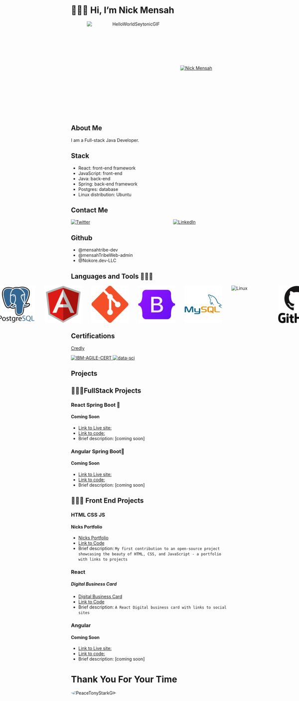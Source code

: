 <h1>👨🏾‍💻 Hi, I’m Nick Mensah </h1>  

<div style="text-align: center; display: flex; align-items: center; justify-content: center;">
  <img src="https://github.com/mensahTribeWeb/NickMensah/assets/103342287/ebeef1dd-e73e-4443-92b3-7050222efd33" alt="HelloWorldSeytonicGIF" style="width: 300px; height: 300px;" >
  
  <a href="https://nickmensahportfolio.com/" target="_blank">
    <img src="https://avatars.githubusercontent.com/u/103342287?v=4" alt="Nick Mensah" title="Nick Mensah" style="width: 300px; height: 300px;">
  </a>

</div>

## About Me
I am a Full-stack Java Developer.

## Stack
- React: front-end framework
- JavaScript: front-end
- Java: back-end
- Spring: back-end framework
- Postgres: database
- Linux distribution: Ubuntu

## Contact Me
<div style="display: flex; justify-content: space-between; align-items: center; max-width: 400px; margin-right: 10px; gap: 30px">
    <a href="https://twitter.com/Nokoredev">
        <img src="https://raw.githubusercontent.com/rahuldkjain/github-profile-readme-generator/master/src/images/icons/Social/twitter.svg" alt="Twitter" title="Twitter" width="80" height="80">
    </a>
    <a href="https://www.linkedin.com/in/nicholas-d-mensah/">
        <img src="https://raw.githubusercontent.com/rahuldkjain/github-profile-readme-generator/master/src/images/icons/Social/linked-in-alt.svg" alt="LinkedIn" title="LinkedIn" width="80" height="80">
    </a>
</div>


## Github
  - @mensahtribe-dev
  - @mensahTribeWeb-admin
  - @Nokore.dev-LLC

## Languages and Tools 👨🏾‍💻
<div style="display: flex; gap: 30px; max-width: 400px; justify-content: center; align-items: center;">
    <img src="https://raw.githubusercontent.com/devicons/devicon/master/icons/java/java-original.svg" alt="Java" title="Java" width="120" height="120">
    <img src="https://raw.githubusercontent.com/devicons/devicon/master/icons/nodejs/nodejs-original-wordmark.svg" alt="Node.js" title="Node.js" width="120" height="120">
    <img src="https://raw.githubusercontent.com/devicons/devicon/master/icons/javascript/javascript-original.svg" alt="JavaScript" title="JavaScript" width="120" height="120">
    <img src="https://raw.githubusercontent.com/devicons/devicon/master/icons/react/react-original-wordmark.svg" alt="React" title="React" width="120" height="120">
    <img src="https://github.com/devicons/devicon/blob/master/icons/trello/trello-plain.svg" title="Trello" width="120" height="120">
    <img src="https://raw.githubusercontent.com/devicons/devicon/master/icons/redux/redux-original.svg" alt="Redux" title="Redux" width="120" height="120">
    <img src="https://github.com/devicons/devicon/blob/master/icons/spring/spring-original.svg" alt="Spring" title="Spring" width="120" height="120">
    <img src="https://raw.githubusercontent.com/devicons/devicon/master/icons/postgresql/postgresql-original-wordmark.svg" alt="PostgreSQL" title="PostgreSQL" width="120" height="120">
   <img src="https://raw.githubusercontent.com/devicons/devicon/master/icons/angularjs/angularjs-original.svg" alt="Angular" title="Angular" width="120" height="120">
    <img src="https://raw.githubusercontent.com/devicons/devicon/master/icons/git/git-original.svg" alt="Git" title="Git" width="120" height="120">
    <img src="https://raw.githubusercontent.com/devicons/devicon/master/icons/bootstrap/bootstrap-original.svg" alt="Bootstrap" title="Bootstrap" width="120" height="120">
    <img src="https://raw.githubusercontent.com/devicons/devicon/master/icons/mysql/mysql-original-wordmark.svg" alt="MySQL" title="MySQL" width="120" height="120">
    <img src="https://upload.wikimedia.org/wikipedia/commons/thumb/3/35/Tux.svg/600px-Tux.svg.png" alt="Linux" title="Linux" width="120" height="120">
    <img src="https://raw.githubusercontent.com/devicons/devicon/master/icons/github/github-original-wordmark.svg" alt="GitHub" title="GitHub" width="120" height="120">
    <img src="https://raw.githubusercontent.com/devicons/devicon/master/icons/html5/html5-original-wordmark.svg" alt="HTML5" title="HTML5" width="120" height="120">
    <img src="https://raw.githubusercontent.com/devicons/devicon/master/icons/css3/css3-original-wordmark.svg" alt="CSS3" title="CSS3" width="120" height="120">
    <img src="https://raw.githubusercontent.com/devicons/devicon/master/icons/visualstudio/visualstudio-plain.svg" alt="Visual Studio Code" title="Visual Studio Code" width="120" height="120">
    <img src="https://raw.githubusercontent.com/devicons/devicon/master/icons/pycharm/pycharm-plain.svg" alt="PyCharm" title="PyCharm" width="120" height="120">
    <img src="https://raw.githubusercontent.com/devicons/devicon/master/icons/intellij/intellij-plain.svg" alt="IntelliJ IDEA" title="IntelliJ IDEA" width="120" height="120">
    <img src="https://github.com/devicons/devicon/blob/master/icons/markdown/markdown-original.svg" alt="markdown" title="markdown" width="120" height="120">
</div>


  
## Certifications 

[Credly](https://www.credly.com/users/nick-mensah/badges)

<a href = "https://www.credly.com/badges/ba2211df-87ea-4edb-9dfa-5c304479f2ae/public_url" target="_blank">
<image src = "https://images.credly.com/size/340x340/images/3b7846e2-bdbd-4ed6-8543-182f47502190/image.png" alt="IBM-AGILE-CERT" title="IBM-AGILE-CERT" width="120" height="120" />
</a>
<a href = "https://www.credly.com/badges/36eb982d-d994-40b8-82f4-f71107e646b2/public_url" target="_blank">
<image src = "https://images.credly.com/size/340x340/images/5ca7b236-6105-4154-ba22-c8ae12ec1d8c/Data_Sci_Found_Level_1_-_CC_-_2019.png" alt="data-sci" title="data-sci" width="120" height="120" />
</a>






## Projects

## 👨🏾‍💻FullStack Projects

### React Spring Boot 🍃
#### Coming Soon
- [Link to Live site:](#)
- [Link to code:](#)
- Brief description: [coming soon]

### Angular Spring Boot🍃
#### Coming Soon
- [Link to Live site:](#)
- [Link to code:](#)
- Brief description: [coming soon]

## 👨🏾‍💻 Front End Projects

### HTML CSS JS

#### Nicks Portfolio 
- [Nicks Portfolio](https://nickmensahportfolio.com/)
- [Link to Code](https://github.com/mensahTribeWeb/nicksSimplefolio.git)
- Brief description: `My first contribution to an open-source project showcasing the beauty of HTML, CSS, and JavaScript - a portfolio with links to projects`

### React
##### Digital Business Card
- [Digital Business Card](https://mensahtribeweb.github.io/digital-business-card/)
- [Link to Code](https://github.com/mensahTribeWeb/digital-business-card.git)
- Brief description: `A React Digital business card with links to social sites`

### Angular
#### Coming Soon
- [Link to Live site:](#)
- [Link to code:](#)
- Brief description: [coming soon]


# Thank You For Your Time

<div style="display: flex; flex-direction: row;">
<!--   <div style="text-align: center; display: block;">
    <img src="https://octodex.github.com/images/stormtroopocat.jpg" alt="Stormtroopocat" title="The Stormtroopocat" style="width: 300px; height: 300px; border-radius: 50%;" />
  </div> -->

  <div style="text-align: center; display: block;">
    <img src="https://github.com/mensahTribeWeb/NickMensah/assets/103342287/22e88b7c-ae0d-4516-ad9b-2140b6aa0dbb" alt="PeaceTonyStarkGIF" title="PeaceTonyStarkGIF" style="width: 500px; height: 300px; border-radius: 50%;" />
  </div>
</div>
